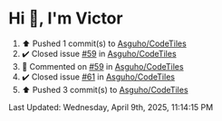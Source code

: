 <h1>Hi 👋, I'm Victor </h1>

<!--RECENT_ACTIVITY:start-->
1. ⬆️ Pushed 1 commit(s) to [Asguho/CodeTiles](https://github.com/Asguho/CodeTiles)<br>
2. ✔️ Closed issue [#59](https://github.com/Asguho/CodeTiles/issues/59) in [Asguho/CodeTiles](https://github.com/Asguho/CodeTiles)<br>
3. 💬 Commented on [#59](https://github.com/Asguho/CodeTiles/issues/59#issuecomment-2788520582) in [Asguho/CodeTiles](https://github.com/Asguho/CodeTiles)<br>
4. ✔️ Closed issue [#61](https://github.com/Asguho/CodeTiles/issues/61) in [Asguho/CodeTiles](https://github.com/Asguho/CodeTiles)<br>
5. ⬆️ Pushed 3 commit(s) to [Asguho/CodeTiles](https://github.com/Asguho/CodeTiles)<br>
<!--RECENT_ACTIVITY:end-->

<!--RECENT_ACTIVITY:last_update-->
Last Updated: Wednesday, April 9th, 2025, 11:14:15 PM
<!--RECENT_ACTIVITY:last_update_end-->

